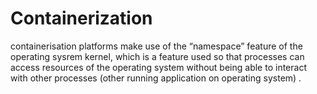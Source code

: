 # Containerization

containerisation platforms make use of the “namespace” feature of the operating sysrem kernel, which is a feature used so that processes can access resources of the operating system without being able to interact with other processes (other running application on operating system) .
